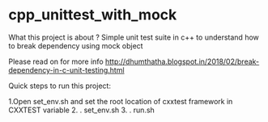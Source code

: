 # cpp_unittest_with_mock
What this project is about ?
Simple unit test suite in c++ to understand how to break dependency using mock object

Please read on for more info 
http://dhumthatha.blogspot.in/2018/02/break-dependency-in-c-unit-testing.html

Quick steps to run this project:

1.Open set_env.sh and set the root location of cxxtest framework in CXXTEST variable
2.     . set_env.sh
3.     . run.sh

